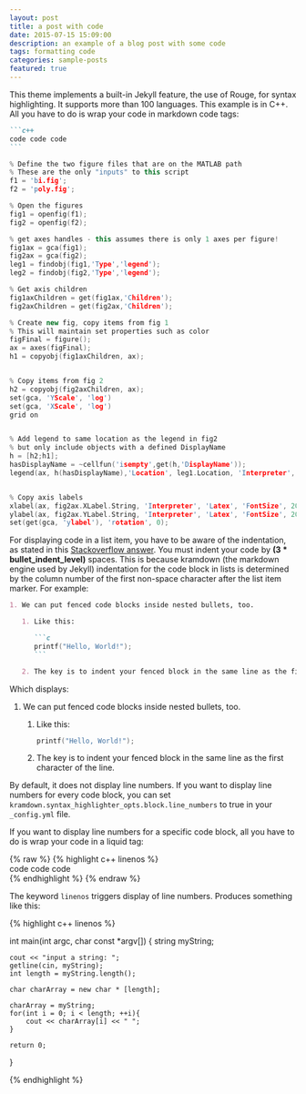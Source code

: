 ```yaml
---
layout: post
title: a post with code
date: 2015-07-15 15:09:00
description: an example of a blog post with some code
tags: formatting code
categories: sample-posts
featured: true
---
```


This theme implements a built-in Jekyll feature, the use of Rouge, for syntax highlighting.
It supports more than 100 languages.
This example is in C++.
All you have to do is wrap your code in markdown code tags:

````markdown
```c++
code code code
```
````

```c++
% Define the two figure files that are on the MATLAB path
% These are the only "inputs" to this script
f1 = 'bi.fig';
f2 = 'poly.fig';

% Open the figures
fig1 = openfig(f1);
fig2 = openfig(f2);

% get axes handles - this assumes there is only 1 axes per figure!
fig1ax = gca(fig1);
fig2ax = gca(fig2);
leg1 = findobj(fig1,'Type','legend');
leg2 = findobj(fig2,'Type','legend');

% Get axis children
fig1axChildren = get(fig1ax,'Children');
fig2axChildren = get(fig2ax,'Children');

% Create new fig, copy items from fig 1
% This will maintain set properties such as color
figFinal = figure();
ax = axes(figFinal);
h1 = copyobj(fig1axChildren, ax);


% Copy items from fig 2
h2 = copyobj(fig2axChildren, ax);
set(gca, 'YScale', 'log')
set(gca, 'XScale', 'log')
grid on


% Add legend to same location as the legend in fig2 
% but only include objects with a defined DisplayName
h = [h2;h1];
hasDisplayName = ~cellfun('isempty',get(h,'DisplayName'));
legend(ax, h(hasDisplayName),'Location', leg1.Location, 'Interpreter', 'Latex')


% Copy axis labels
xlabel(ax, fig2ax.XLabel.String, 'Interpreter', 'Latex', 'FontSize', 20)
ylabel(ax, fig2ax.YLabel.String, 'Interpreter', 'Latex', 'FontSize', 20)
set(get(gca, 'ylabel'), 'rotation', 0);
```

For displaying code in a list item, you have to be aware of the indentation, as stated in this [Stackoverflow answer](https://stackoverflow.com/questions/34987908/embed-a-code-block-in-a-list-item-with-proper-indentation-in-kramdown/38090598#38090598). You must indent your code by **(3 \* bullet_indent_level)** spaces. This is because kramdown (the markdown engine used by Jekyll) indentation for the code block in lists is determined by the column number of the first non-space character after the list item marker. For example:

````markdown
1. We can put fenced code blocks inside nested bullets, too.

   1. Like this:

      ```c
      printf("Hello, World!");
      ```

   2. The key is to indent your fenced block in the same line as the first character of the line.
````

Which displays:

1. We can put fenced code blocks inside nested bullets, too.

   1. Like this:

      ```c
      printf("Hello, World!");
      ```

   2. The key is to indent your fenced block in the same line as the first character of the line.

By default, it does not display line numbers. If you want to display line numbers for every code block, you can set `kramdown.syntax_highlighter_opts.block.line_numbers` to true in your `_config.yml` file.

If you want to display line numbers for a specific code block, all you have to do is wrap your code in a liquid tag:

{% raw %}
{% highlight c++ linenos %} <br/> code code code <br/> {% endhighlight %}
{% endraw %}

The keyword `linenos` triggers display of line numbers.
Produces something like this:

{% highlight c++ linenos %}

int main(int argc, char const \*argv[])
{
string myString;

    cout << "input a string: ";
    getline(cin, myString);
    int length = myString.length();

    char charArray = new char * [length];

    charArray = myString;
    for(int i = 0; i < length; ++i){
        cout << charArray[i] << " ";
    }

    return 0;

}

{% endhighlight %}
